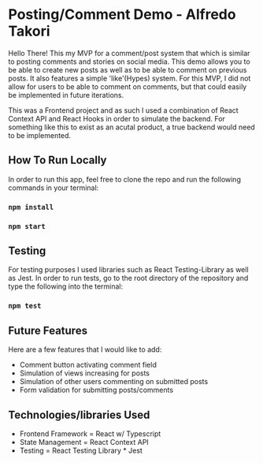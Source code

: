 # Posting/Comment Demo - Alfredo Takori

Hello There! This my MVP for a comment/post system that which is similar to posting comments and stories on social media. This demo allows you to be able to create new posts as well as to be able to comment on previous posts. It also features a simple 'like'(Hypes) system. For this MVP, I did not allow for users to be able to comment on comments, but that could easily be implemented in future iterations.

This was a Frontend project and as such I used a combination of React Context API and React Hooks in order to simulate the backend. For something like this to exist as an acutal product, a true backend would need to be implemented.

## How To Run Locally

In order to run this app, feel free to clone the repo and run the following commands in your terminal:

### `npm install`

### `npm start`

## Testing

For testing purposes I used libraries such as React Testing-Library as well as Jest. In order to run tests, go to the root directory of the repository and type the following into the terminal:

### `npm test`

## Future Features

Here are a few features that I would like to add:

-   Comment button activating comment field
-   Simulation of views increasing for posts
-   Simulation of other users commenting on submitted posts
-   Form validation for submitting posts/comments

## Technologies/libraries Used

-   Frontend Framework = React w/ Typescript
-   State Management = React Context API
-   Testing = React Testing Library \* Jest
